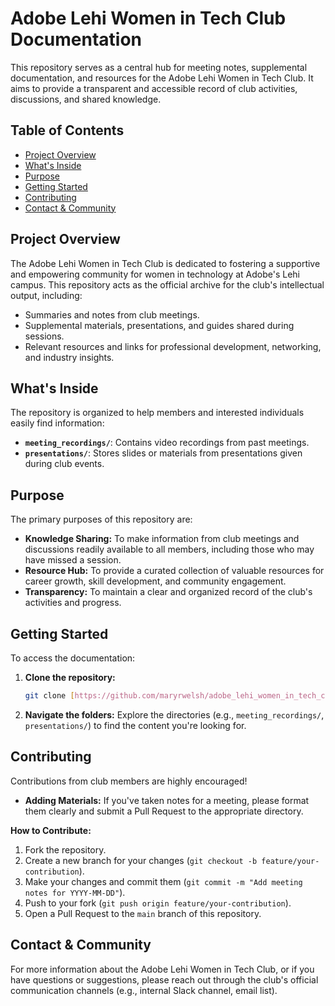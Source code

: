 # Adobe Lehi Women in Tech Club Documentation

This repository serves as a central hub for meeting notes, supplemental documentation, and resources for the Adobe Lehi Women in Tech Club. It aims to provide a transparent and accessible record of club activities, discussions, and shared knowledge.

## Table of Contents

* [Project Overview](#project-overview)
* [What's Inside](#whats-inside)
* [Purpose](#purpose)
* [Getting Started](#getting-started)
* [Contributing](#contributing)
* [Contact & Community](#contact--community)

## Project Overview

The Adobe Lehi Women in Tech Club is dedicated to fostering a supportive and empowering community for women in technology at Adobe's Lehi campus. This repository acts as the official archive for the club's intellectual output, including:

* Summaries and notes from club meetings.
* Supplemental materials, presentations, and guides shared during sessions.
* Relevant resources and links for professional development, networking, and industry insights.

## What's Inside

The repository is organized to help members and interested individuals easily find information:

* **`meeting_recordings/`**: Contains video recordings from past meetings.
* **`presentations/`**: Stores slides or materials from presentations given during club events.

## Purpose

The primary purposes of this repository are:

* **Knowledge Sharing:** To make information from club meetings and discussions readily available to all members, including those who may have missed a session.
* **Resource Hub:** To provide a curated collection of valuable resources for career growth, skill development, and community engagement.
* **Transparency:** To maintain a clear and organized record of the club's activities and progress.

## Getting Started

To access the documentation:

1.  **Clone the repository:**
    ```bash
    git clone [https://github.com/maryrwelsh/adobe_lehi_women_in_tech_club.git](https://github.com/maryrwelsh/adobe_lehi_women_in_tech_club.git)
    ```
2.  **Navigate the folders:**
    Explore the directories (e.g., `meeting_recordings/`, `presentations/`) to find the content you're looking for. 
## Contributing

Contributions from club members are highly encouraged!

* **Adding Materials:** If you've taken notes for a meeting, please format them clearly  and submit a Pull Request to the appropriate directory.

**How to Contribute:**

1.  Fork the repository.
2.  Create a new branch for your changes (`git checkout -b feature/your-contribution`).
3.  Make your changes and commit them (`git commit -m "Add meeting notes for YYYY-MM-DD"`).
4.  Push to your fork (`git push origin feature/your-contribution`).
5.  Open a Pull Request to the `main` branch of this repository.

## Contact & Community

For more information about the Adobe Lehi Women in Tech Club, or if you have questions or suggestions, please reach out through the club's official communication channels (e.g., internal Slack channel, email list).